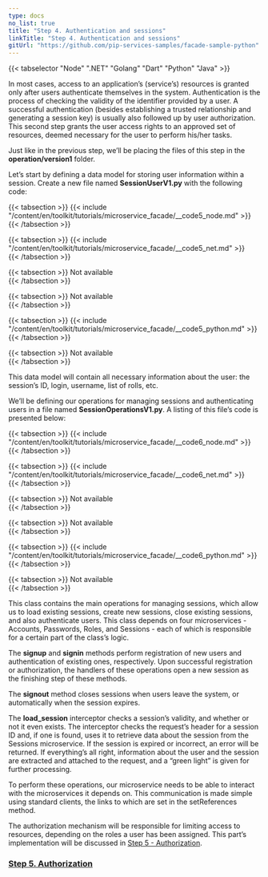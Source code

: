 ```yaml
---
type: docs
no_list: true
title: "Step 4. Authentication and sessions"
linkTitle: "Step 4. Authentication and sessions" 
gitUrl: "https://github.com/pip-services-samples/facade-sample-python"
---
```


{{< tabselector "Node" ".NET" "Golang" "Dart" "Python" "Java" >}}

In most cases, access to an application’s (service’s) resources is granted only after users authenticate themselves in the system. Authentication is the process of checking the validity of the identifier provided by a user. A successful authentication (besides establishing a trusted relationship and generating a session key) is usually also followed up by user authorization. This second step grants the user access rights to an approved set of resources, deemed necessary for the user to perform his/her tasks.

Just like in the previous step, we’ll be placing the files of this step in the **operation/version1** folder.

Let’s start by defining a data model for storing user information within a session. Create a new file named **SessionUserV1.py** with the following code:

{{< tabsection >}}
  {{< include "/content/en/toolkit/tutorials/microservice_facade/__code5_node.md" >}}  
{{< /tabsection >}}

{{< tabsection >}}
  {{< include "/content/en/toolkit/tutorials/microservice_facade/__code5_net.md" >}}    
{{< /tabsection >}}

{{< tabsection >}}
  Not available  
{{< /tabsection >}}

{{< tabsection >}}
  Not available   
{{< /tabsection >}}

{{< tabsection >}}
  {{< include "/content/en/toolkit/tutorials/microservice_facade/__code5_python.md" >}}
{{< /tabsection >}}

{{< tabsection >}}
  Not available  
{{< /tabsection >}}

This data model will contain all necessary information about the user: the session’s ID, login, username, list of rolls, etc.

We’ll be defining our operations for managing sessions and authenticating users in a file named **SessionOperationsV1.py**. A listing of this file’s code is presented below:

{{< tabsection >}}
  {{< include "/content/en/toolkit/tutorials/microservice_facade/__code6_node.md" >}}  
{{< /tabsection >}}

{{< tabsection >}}
  {{< include "/content/en/toolkit/tutorials/microservice_facade/__code6_net.md" >}}    
{{< /tabsection >}}

{{< tabsection >}}
  Not available  
{{< /tabsection >}}

{{< tabsection >}}
  Not available   
{{< /tabsection >}}

{{< tabsection >}}
  {{< include "/content/en/toolkit/tutorials/microservice_facade/__code6_python.md" >}}
{{< /tabsection >}}

{{< tabsection >}}
  Not available  
{{< /tabsection >}}

This class contains the main operations for managing sessions, which allow us to load existing sessions, create new sessions, close existing sessions, and also authenticate users. This class depends on four microservices - Accounts, Passwords, Roles, and Sessions - each of which is responsible for a certain part of the class’s logic.


The **signup** and **signin** methods perform registration of new users and authentication of existing ones, respectively. Upon successful registration or authorization, the handlers of these operations open a new session as the finishing step of these methods.


The **signout** method closes sessions when users leave the system, or automatically when the session expires.


The **load_session** interceptor checks a session’s validity, and whether or not it even exists. The interceptor checks the request’s header for a session ID and, if one is found, uses it to retrieve data about the session from the Sessions microservice. If the session is expired or incorrect, an error will be returned. If everything’s all right, information about the user and the session are extracted and attached to the request, and a “green light” is given for further processing.


To perform these operations, our microservice needs to be able to interact with the microservices it depends on. This communication is made simple using standard clients, the links to which are set in the setReferences method.


The authorization mechanism will be responsible for limiting access to resources, depending on the roles a user has been assigned. This part’s implementation will be discussed in [Step 5 - Authorization](../step4).

<span class="hide-title-link">

### [Step 5. Authorization](../step4)

</span>
